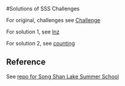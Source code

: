 #Solutions of SSS Challenges

For original, challenges see [Challenge](Challenge.md)

For solution 1, see [lnz](./lnz)

For solution 2, see [counting](./counting)

## Reference

See [repo for Song Shan Lake Summer School](<https://github.com/QuantumBFS/SSSS>)


